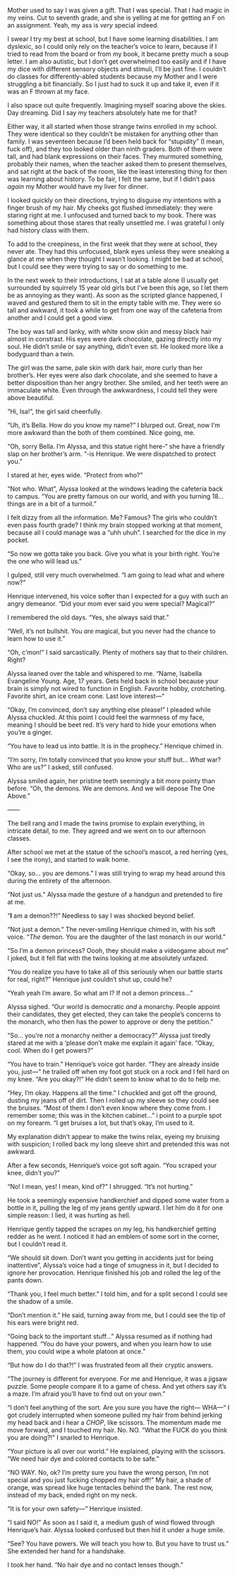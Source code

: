 Mother used to say I was given a gift. That I was special. That I had magic in my veins. Cut to seventh grade, and she is yelling at me for getting an F on an assignment. Yeah, my ass is *very* special indeed.

I swear I try my best at school, but I have some learning disabilities. I am dyslexic, so I could only rely on the teacher’s voice to learn, because if I tried to read from the board or from my book, it became pretty much a soup letter. I am also autistic, but I don’t get overwhelmed too easily and if I have my dice with different sensory objects and stimuli, I’ll be just fine. I couldn’t do classes for differently-abled students because my Mother and I were struggling a bit financially. So I just had to suck it up and take it, even if it was an F thrown at my face.

I also space out quite frequently. Imagining myself soaring above the skies. Day dreaming. Did I say my teachers absolutely hate me for that?

Either way, it all started when those strange twins enrolled in my school. They were identical so they couldn’t be mistaken for anything other than family. I was seventeen because I’d been held back for “stupidity” (I mean, fuck off), and they too looked older than ninth graders. Both of them were tall, and had blank expressions on their faces. They murmured something, probably their names, when the teacher asked them to present themselves, and sat right at the back of the room, like the least interesting thing for then was learning about history. To be fair, I felt the same, but if I didn’t pass *again* my Mother would have my liver for dinner.

I looked quickly on their directions, trying to disguise my intentions with a finger brush of my hair. My cheeks got flushed immediately: they were staring right at me. I unfocused and turned back to my book. There was something about those stares that really unsettled me. I was grateful I only had history class with them.

To add to the creepiness, in the first week that they were at school, they never ate. They had this unfocused, blank eyes unless they were sneaking a glance at me when they thought I wasn’t looking. I might be bad at school, but I could see they were trying to say or do something to me.

In the next week to their introductions, I sat at a table alone (I usually get surrounded by squirrely 15 year old girls but I’ve been this age, so I let them be as annoying as they want). As soon as the scripted glance happened, I waved and gestured them to sit in the empty table with me. They were so tall and awkward, it took a while to get from one way of the cafeteria from another and I could get a good view.

The boy was tall and lanky, with white snow skin and messy black hair almost in constrast. His eyes were dark chocolate, gazing directly into my soul. He didn’t smile or say anything, didn’t even sit. He looked more like a bodyguard than a twin.

The girl was the same, pale skin with dark hair, more curly than her brother’s. Her eyes were also dark chocolate, and she seemed to have a better disposition than her angry brother. She smiled, and her teeth were an immaculate white. Even through the awkwardness, I could tell they were above beautiful.

“Hi, Isa!”, the girl said cheerfully.

“Uh, it’s Bella. How do you know my name?” I blurped out. Great, now I’m more awkward than the both of them combined. Nice going, me.

“Oh, sorry Bella. I’m Alyssa, and this statue right here-“ she have a friendly slap on her brother’s arm. “-is Henrique. We were dispatched to protect you.”

I stared at her, eyes wide. “Protect from who?”

“Not who. What”, Alyssa looked at the windows leading the cafeteria back to campus. “You are pretty famous on our world, and with you turning 18… things are in a bit of a turmoil.”

I felt dizzy from all the information. Me? Famous? The girls who couldn’t even pass fourth grade? I think my brain stopped working at that moment, because all I could manage was a “uhh uhuh”. I searched for the dice in my pocket.

“So now we gotta take you back. Give you what is your birth right. You’re the one who will lead us.”

I gulped, still very much overwhelmed. “I am going to lead what and where now?”

Henrique intervened, his voice softer than I expected for a guy with such an angry demeanor. “Did your mom ever said you were special? Magical?”

I remembered the old days. “Yes, she always said that.”

“Well, it’s not bullshit. You *are* magical, but you never had the chance to learn how to use it.”

“Oh, c’mon!” I said sarcastically. Plenty of mothers say that to their children. Right?

Alyssa leaned over the table and whispered to me. “Name, Isabella Evangeline Young. Age, 17 years. Gets held back in school because your brain is simply not wired to function in English. Favorite hobby, crotcheting. Favorite shirt, an ice cream cone. Last love interest—“

“Okay, I’m convinced, don’t say anything else please!” I pleaded while Alyssa chuckled. At this point I could feel the warmness of my face, meaning I should be beet red. It’s very hard to hide your emotions when you’re a ginger.

“You have to lead us into battle. It is in the prophecy.” Henrique chimed in.

“I’m sorry, I’m totally convinced that you know your stuff but… *What* war? Who are us?” I asked, still confused.

Alyssa smiled again, her pristine teeth seemingly a bit more pointy than before. “Oh, the demons. We are demons. And we will depose The One Above.”

——

The bell rang and I made the twins promise to explain everything, in intricate detail, to me. They agreed and we went on to our afternoon classes.

After school we met at the statue of the school’s mascot, a red herring (yes, I see the irony), and started to walk home.

“Okay, so… you are demons.” I was still trying to wrap my head around this during the entirety of the afternoon.

“Not just us.” Alyssa made the gesture of a handgun and pretended to fire at me.

“**I** am a demon??!” Needless to say I was shocked beyond belief.

“Not just a demon.” The never-smiling Henrique chimed in, with his soft voice. “*The* demon. You are the daughter of the last monarch in our world.”

“So I’m a demon princess? Oooh, they should make a videogame about me” I joked, but it fell flat with the twins looking at me absolutely unfazed.

“You do realize you have to take all of this seriously when our battle starts for real, right?” Henrique just couldn’t shut up, could he?

“Yeah yeah I’m aware. So what am I? If not a demon princess…”

Alyssa sighed. “Our world is democratic *and* a monarchy. People appoint their candidates, they get elected, they can take the people’s concerns to the monarch, who then has the power to approve or deny the petition.”

“So… you’re not a monarchy neither a democracy?” Alyssa just tiredly stared at me with a ‘please don’t make me explain it again’ face. “Okay, cool. When do I get powers?”

“You have to train.” Henrique’s voice got harder. “They are already inside you, just—“ he trailed off when my foot got stuck on a rock and I fell hard on my knee. “Are you okay?!” He didn’t seem to know what to do to help me.

“Hey, I’m okay. Happens all the time.” I chuckled and got off the ground, dusting my jeans off of dirt. Then I rolled up my sleeve so they could see the bruises. “Most of them I don’t even know where they come from. I remember some; this was in the kitchen cabinet…” i point to a purple spot on my forearm. “I get bruises a lot, but that’s okay, I’m used to it.

My explanation didn’t appear to make the twins relax, eyeing my bruising with suspicion; I rolled back my long sleeve shirt and pretended this was not awkward.

After a few seconds, Henrique’s voice got soft again. “You scraped your knee, didn’t you?”

“No! I mean, yes! I mean, kind of?” I shrugged. “It’s not hurting.”

He took a seemingly expensive handkerchief and dipped some water from a bottle in it, pulling the leg of my jeans gently upward. I let him do it for one simple reason: I lied, it was hurting as hell.

Henrique gently tapped the scrapes on my leg, his handkerchief getting redder as he went. I noticed it had an emblem of some sort in the corner, but I couldn’t read it.

“We should sit down. Don’t want you getting in accidents just for being inattentive”, Alyssa’s voice had a tinge of smugness in it, but I decided to ignore her provocation. Henrique finished his job and rolled the leg of the pants down.

“Thank you, I feel much better.” I told him, and for a split second I could see the shadow of a smile.

“Don’t mention it.” He said, turning away from me, but I could see the tip of his ears were bright red.

“Going back to the important stuff…” Alyssa resumed as if nothing had happened. “You do have your powers, and when you learn how to use them, you could wipe a whole platoon at once.”

“But how do I do that?!” I was frustrated feom all their cryptic answers.

“The journey is different for everyone. For me and Henrique, it was a jigsaw puzzle. Some people compare it to a game of chess. And yet others say it’s a maze. I’m afraid you’ll have to find out on your own.”

“I don’t feel anything of the sort. Are you sure you have the right— WHA—“ I got crudely interrupted when someone pulled my hair from behind jerking my head back and i hear a *CHOP*, like scissors. The momentum made me move forward, and I touched my hair. No. NO. “What the FUCK do you think you are doing?!” I snarled to Henrique.

“Your picture is all over our world.” He explained, playing with the scissors. “We need hair dye and colored contacts to be safe.”

“NO WAY. No, ok? I’m pretty sure you have the wrong person, I’m not special and you just fucking chopped my hair off!” My hair, a shade of orange, was spread like huge tentacles behind the bank. The rest now, instead of my back, ended right on my neck.

“It is for your own safety—“ Henrique insisted.

“I said NO!” As soon as I said it, a medium gush of wind flowed through Henrique’s hair. Alyssa looked confused but then hid it under a huge smile.

“See? You have powers. We will teach you how to. But you have to trust us.” She extended her hand for a handshake.

I took her hand. “No hair dye and no contact lenses though.”